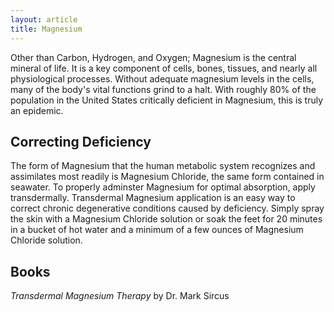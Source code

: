 ```yaml
---
layout: article
title: Magnesium
---
```


Other than Carbon, Hydrogen, and Oxygen; Magnesium is the central mineral of life. It is a key component of cells, bones, tissues, and nearly all physiological processes. Without adequate magnesium levels in the cells, many of the body's vital functions grind to a halt. With roughly 80% of the population in the United States critically deficient in Magnesium, this is truly an epidemic.

## Correcting Deficiency
The form of Magnesium that the human metabolic system recognizes and assimilates most readily is Magnesium Chloride, the same form contained in seawater. To properly adminster Magnesium for optimal absorption, apply transdermally. Transdermal Magnesium application is an easy way to correct chronic degenerative conditions caused by deficiency. Simply spray the skin with a Magnesium Chloride solution or soak the feet for 20 minutes in a bucket of hot water and a minimum of a few ounces of Magnesium Chloride solution.

## Books
*Transdermal Magnesium Therapy* by Dr. Mark Sircus